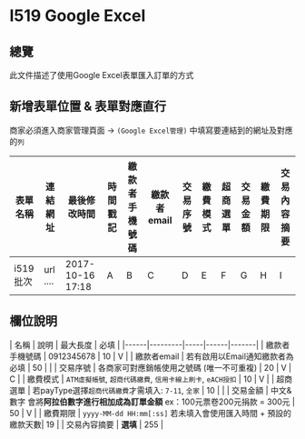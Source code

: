 # I519 Google Excel

## 總覽

此文件描述了使用Google Excel表單匯入訂單的方式

## 新增表單位置 & 表單對應直行

商家必須進入商家管理頁面 -> `(Google Excel管理)` 中填寫要連結到的網址及對應的`列`

| 表單名稱 | 連結網址 | 最後修改時間 |時間戳記 | 繳款者手機號碼 | 繳款者email | 交易序號 | 繳費模式 | 超商選單 | 交易金額 | 繳費期限 | 交易內容摘要
|---------|---------|----------|--------|---------------|-------------|---------|---------|---------|---|------------|-----------|
|i519批次| url ....|2017-10-16 17:18|A      |B|C|D|E|F|G|H|I|


## 欄位說明

| 名稱 | 說明 | 最大長度 | 必填 |
|------|---------|-----|------|-------|
| 繳款者手機號碼 | 0912345678 | 10 | V |
| 繳款者email | 若有啟用以Email通知繳款者為必填 | 50 |  |
| 交易序號 | 各商家可對應銷帳使用之號碼 (唯一不可重複) | 20 | V | C |
| 繳費模式 | `ATM虛擬帳號`, `超商代碼繳費`, `信用卡線上刷卡`, `eACH授扣` | 10 | V |
| 超商選單 | 若payType選擇`超商代碼繳費`才需填入: `7-11`, `全家` | 10 |  |
| 交易金額 | 中文&數字 會將**阿拉伯數字進行相加成為訂單金額** ex：100元票卷200元捐款 = 300元 | 50 | V |
| 繳費期限 | `yyyy-MM-dd HH:mm[:ss]` 若未填入會使用匯入時間 + 預設的繳款天數| 19 |
| 交易內容摘要 | **選填** | 255 |
